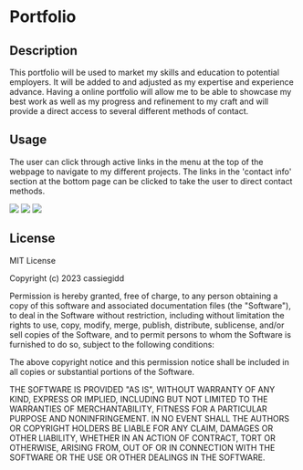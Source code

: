 # Portfolio

## Description

This portfolio will be used to market my skills and education to potential employers. It will be added to and adjusted as my expertise and experience advance. Having a online portfolio will allow me to be able to showcase my best work as well as my progress and refinement to my craft and will provide a direct access to several different methods of contact.

## Usage
The user can click through active links in the menu at the top of the webpage to navigate to my different projects. The links in the 'contact info' section at the bottom page can be clicked to take the user to direct contact methods. 


<img src="/Users/cassandragiddings/bootcamp/Portfolio/assets/Screen Shot 2023-03-01 at 2.19.29 PM.png">


<img src="/Users/cassandragiddings/bootcamp/Portfolio/assets/Screen Shot 2023-03-01 at 2.19.46 PM.png">


<img src="/Users/cassandragiddings/bootcamp/Portfolio/assets/images/Screen Shot 2023-03-01 at 2.20.01 PM.png">


## License
MIT License

Copyright (c) 2023 cassiegidd

Permission is hereby granted, free of charge, to any person obtaining a copy
of this software and associated documentation files (the "Software"), to deal
in the Software without restriction, including without limitation the rights
to use, copy, modify, merge, publish, distribute, sublicense, and/or sell
copies of the Software, and to permit persons to whom the Software is
furnished to do so, subject to the following conditions:

The above copyright notice and this permission notice shall be included in all
copies or substantial portions of the Software.

THE SOFTWARE IS PROVIDED "AS IS", WITHOUT WARRANTY OF ANY KIND, EXPRESS OR
IMPLIED, INCLUDING BUT NOT LIMITED TO THE WARRANTIES OF MERCHANTABILITY,
FITNESS FOR A PARTICULAR PURPOSE AND NONINFRINGEMENT. IN NO EVENT SHALL THE
AUTHORS OR COPYRIGHT HOLDERS BE LIABLE FOR ANY CLAIM, DAMAGES OR OTHER
LIABILITY, WHETHER IN AN ACTION OF CONTRACT, TORT OR OTHERWISE, ARISING FROM,
OUT OF OR IN CONNECTION WITH THE SOFTWARE OR THE USE OR OTHER DEALINGS IN THE
SOFTWARE.